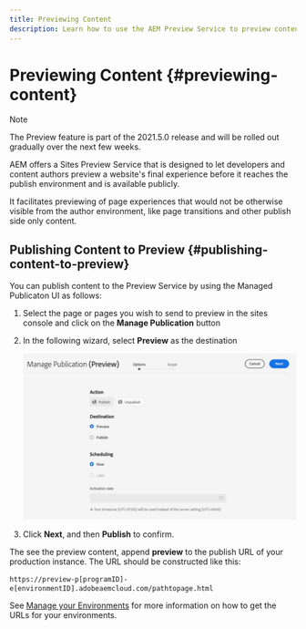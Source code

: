 ```yaml
---
title: Previewing Content
description: Learn how to use the AEM Preview Service to preview content before going live.
---
```


# Previewing Content {#previewing-content}

>[!NOTE]
>
>The Preview feature is part of the 2021.5.0 release and will be rolled out gradually over the next few weeks.

AEM offers a Sites Preview Service that is designed to let developers and content authors preview a website's final experience before it reaches the publish environment and is available publicly.

It facilitates previewing of page experiences that would not be otherwise visible from the author environment, like page transitions and other publish side only content.

## Publishing Content to Preview {#publishing-content-to-preview}

You can publish content to the Preview Service by using the Managed Publicaton UI as follows:

1. Select the page or pages you wish to send to preview in the sites console and click on the **Manage Publication** button
1. In the following wizard, select **Preview** as the destination
   
   ![managed publication](/help/sites-cloud/authoring/assets/previewmanagedpublication.png)

1. Click **Next**, and then **Publish** to confirm.

The see the preview content, append **preview** to the publish URL of your production instance. The URL should be constructed like this:

```
https://preview-p[programID]-e[environmentID].adobeaemcloud.com/pathtopage.html
```

See [Manage your Environments](https://experienceleague.adobe.com/docs/experience-manager-cloud-manager/using/how-to-use/manage-your-environment.html?lang=en) for more information on how to get the URLs for your environments. 

